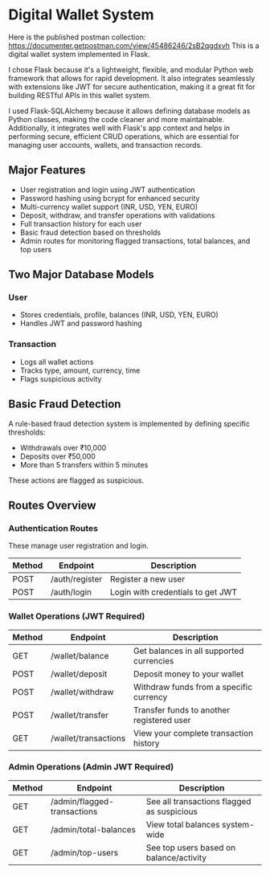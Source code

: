 # Digital Wallet System 
Here is the published postman collection:  https://documenter.getpostman.com/view/45486246/2sB2qgdxvh
This is a digital wallet system implemented in Flask.

I chose Flask because it's a lightweight, flexible, and modular Python web framework that allows for rapid development. It also integrates seamlessly with extensions like JWT for secure authentication, making it a great fit for building RESTful APIs in this wallet system.

I used Flask-SQLAlchemy because it allows defining database models as Python classes, making the code cleaner and more maintainable. Additionally, it integrates well with Flask's app context and helps in performing secure, efficient CRUD operations, which are essential for managing user accounts, wallets, and transaction records.

## Major Features
- User registration and login using JWT authentication
- Password hashing using bcrypt for enhanced security
- Multi-currency wallet support (INR, USD, YEN, EURO)
- Deposit, withdraw, and transfer operations with validations
- Full transaction history for each user
- Basic fraud detection based on thresholds
- Admin routes for monitoring flagged transactions, total balances, and top users

## Two Major Database Models

### User

- Stores credentials, profile, balances (INR, USD, YEN, EURO)
- Handles JWT and password hashing

### Transaction

- Logs all wallet actions
- Tracks type, amount, currency, time
- Flags suspicious activity

## Basic Fraud Detection

A rule-based fraud detection system is implemented by defining specific thresholds:

- Withdrawals over ₹10,000
- Deposits over ₹50,000
- More than 5 transfers within 5 minutes

These actions are flagged as suspicious.


## Routes Overview

### Authentication Routes

These manage user registration and login.

| Method | Endpoint         | Description                          |
|--------|------------------|--------------------------------------|
| POST   | /auth/register   | Register a new user                  |
| POST   | /auth/login      | Login with credentials to get JWT    |

### Wallet Operations (JWT Required)

| Method | Endpoint              | Description                                    |
|--------|-----------------------|------------------------------------------------|
| GET    | /wallet/balance       | Get balances in all supported currencies       |
| POST   | /wallet/deposit       | Deposit money to your wallet                   |
| POST   | /wallet/withdraw      | Withdraw funds from a specific currency        |
| POST   | /wallet/transfer      | Transfer funds to another registered user      |
| GET    | /wallet/transactions  | View your complete transaction history         |

### Admin Operations (Admin JWT Required)

| Method | Endpoint                     | Description                                      |
|--------|------------------------------|--------------------------------------------------|
| GET    | /admin/flagged-transactions  | See all transactions flagged as suspicious       |
| GET    | /admin/total-balances        | View total balances system-wide                 |
| GET    | /admin/top-users             | See top users based on balance/activity          |

